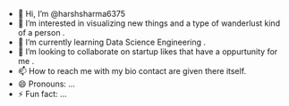 - 👋 Hi, I’m @harshsharma6375
- 👀 I’m interested in visualizing new things and a type of wanderlust kind of a person .
- 🌱 I’m currently learning Data Science Engineering .
- 💞️ I’m looking to collaborate on startup likes that have a oppurtunity for me .
- 📫 How to reach me with my bio contact are given there itself.
- 😄 Pronouns: ...
- ⚡ Fun fact: ...

<!---
harshsharma6375/harshsharma6375 is a ✨ special ✨ repository because its `README.md` (this file) appears on your GitHub profile.
You can click the Preview link to take a look at your changes.
--->
